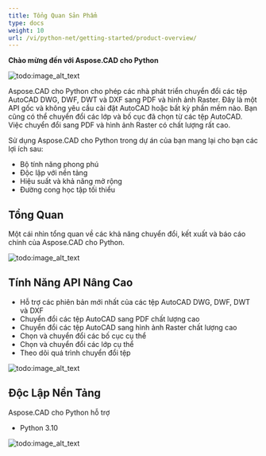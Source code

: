 ```yaml
---
title: Tổng Quan Sản Phẩm
type: docs
weight: 10
url: /vi/python-net/getting-started/product-overview/
---
```


**Chào mừng đến với Aspose.CAD cho Python**

![todo:image_alt_text](/cad/_assets/python-net/product-overview_1.png)

Aspose.CAD cho Python cho phép các nhà phát triển chuyển đổi các tệp AutoCAD DWG, DWF, DWT và DXF sang PDF và hình ảnh Raster. Đây là một API gốc và không yêu cầu cài đặt AutoCAD hoặc bất kỳ phần mềm nào. Bạn cũng có thể chuyển đổi các lớp và bố cục đã chọn từ các tệp AutoCAD. Việc chuyển đổi sang PDF và hình ảnh Raster có chất lượng rất cao.

Sử dụng Aspose.CAD cho Python trong dự án của bạn mang lại cho bạn các lợi ích sau:

- Bộ tính năng phong phú
- Độc lập với nền tảng
- Hiệu suất và khả năng mở rộng
- Đường cong học tập tối thiểu




## **Tổng Quan**
Một cái nhìn tổng quan về các khả năng chuyển đổi, kết xuất và báo cáo chính của Aspose.CAD cho Python.

![todo:image_alt_text](/cad/_assets/python-net/product-overview_2.png)
## **Tính Năng API Nâng Cao**
- Hỗ trợ các phiên bản mới nhất của các tệp AutoCAD DWG, DWF, DWT và DXF
- Chuyển đổi các tệp AutoCAD sang PDF chất lượng cao
- Chuyển đổi các tệp AutoCAD sang hình ảnh Raster chất lượng cao
- Chọn và chuyển đổi các bố cục cụ thể
- Chọn và chuyển đổi các lớp cụ thể
- Theo dõi quá trình chuyển đổi tệp

![todo:image_alt_text](/cad/_assets/python-net/product-overview_3.png)

## **Độc Lập Nền Tảng**
Aspose.CAD cho Python hỗ trợ

- Python 3.10

![todo:image_alt_text](/cad/_assets/python-net/product-overview_4.png)
